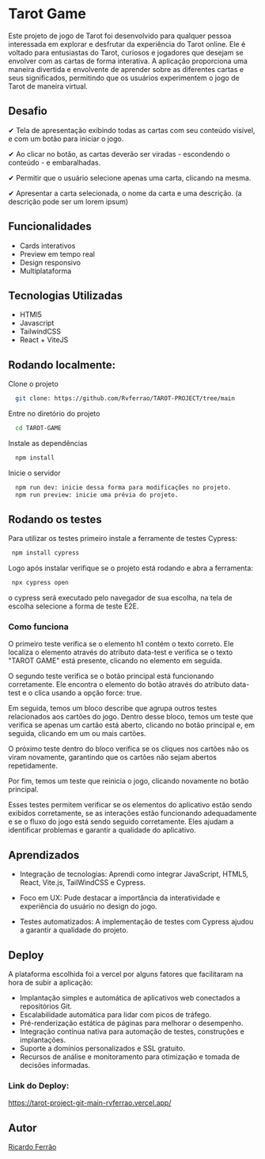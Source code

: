 
# Tarot Game



Este projeto de jogo de Tarot foi desenvolvido para qualquer pessoa interessada em explorar e desfrutar da experiência do Tarot online. Ele é voltado para entusiastas do Tarot, curiosos e jogadores que desejam se envolver com as cartas de forma interativa. A aplicação proporciona uma maneira divertida e envolvente de aprender sobre as diferentes cartas e seus significados, permitindo que os usuários experimentem o jogo de Tarot de maneira virtual. 


## Desafio

&#10004; Tela de apresentação exibindo todas as cartas com seu conteúdo visível, e com um botão para iniciar o jogo.

&#10004; Ao clicar no botão, as cartas deverão ser viradas - escondendo o conteúdo - e embaralhadas.

&#10004; Permitir que o usuário selecione apenas uma carta, clicando na mesma.

&#10004; Apresentar a carta selecionada, o nome da carta e uma descrição. (a descrição pode ser um lorem ipsum)
## Funcionalidades

- Cards interativos
- Preview em tempo real
- Design responsivo
- Multiplataforma


## Tecnologias Utilizadas

- HTMl5
- Javascript
- TailwindCSS
- React + ViteJS
## Rodando localmente:

Clone o projeto

```bash
  git clone: https://github.com/Rvferrao/TAROT-PROJECT/tree/main
```

Entre no diretório do projeto

```bash
  cd TAROT-GAME
```

Instale as dependências

```bash
  npm install
```

Inicie o servidor

```bash
  npm run dev: inicie dessa forma para modificações no projeto.
  npm run preview: inicie uma prévia do projeto.
```


## Rodando os testes

Para utilizar os testes primeiro instale a ferramente de testes Cypress:

```bash
 npm install cypress
```

Logo após instalar verifique se o projeto está rodando e abra a ferramenta:

```bash
 npx cypress open
```

o cypress será executado pelo navegador de sua escolha, na tela de escolha selecione a forma de teste E2E.

### Como funciona 


O primeiro teste verifica se o elemento h1 contém o texto correto. Ele localiza o elemento através do atributo data-test e verifica se o texto "TAROT GAME" está presente, clicando no elemento em seguida.

O segundo teste verifica se o botão principal está funcionando corretamente. Ele encontra o elemento do botão através do atributo data-test e o clica usando a opção force: true.

Em seguida, temos um bloco describe que agrupa outros testes relacionados aos cartões do jogo. Dentro desse bloco, temos um teste que verifica se apenas um cartão está aberto, clicando no botão principal e, em seguida, clicando em um ou mais cartões.

O próximo teste dentro do bloco verifica se os cliques nos cartões não os viram novamente, garantindo que os cartões não sejam abertos repetidamente.

Por fim, temos um teste que reinicia o jogo, clicando novamente no botão principal.

Esses testes permitem verificar se os elementos do aplicativo estão sendo exibidos corretamente, se as interações estão funcionando adequadamente e se o fluxo do jogo está sendo seguido corretamente. Eles ajudam a identificar problemas e garantir a qualidade do aplicativo.



## Aprendizados

- Integração de tecnologias: Aprendi como integrar JavaScript, HTML5, React, Vite.js, TailWindCSS e Cypress.

- Foco em UX: Pude destacar a importância da interatividade e experiência do usuário no design do jogo.

- Testes automatizados: A implementação de testes com Cypress ajudou a garantir a qualidade do projeto.
## Deploy

A plataforma escolhida foi a vercel por alguns fatores que facilitaram na hora de subir a aplicação:

- Implantação simples e automática de aplicativos web conectados a repositórios Git.
- Escalabilidade automática para lidar com picos de tráfego.
- Pré-renderização estática de páginas para melhorar o desempenho.
- Integração contínua nativa para automação de testes, construções e implantações.
- Suporte a domínios personalizados e SSL gratuito.
- Recursos de análise e monitoramento para otimização e tomada de decisões informadas.

### Link do Deploy:
https://tarot-project-git-main-rvferrao.vercel.app/

## Autor

[Ricardo Ferrão](https://github.com/Rvferrao)





